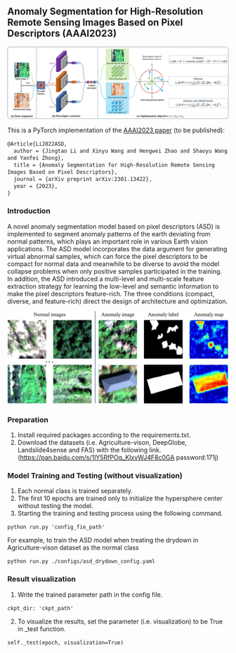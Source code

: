 ## Anomaly Segmentation for High-Resolution Remote Sensing Images Based on Pixel Descriptors (AAAI2023)

<p align="center">
  <img src=./figs/ASD.jpg width="600"> 
</p>

This is a PyTorch implementation of the [AAAI2023 paper](http://arxiv.org/abs/2301.13422) (to be published):
```
@Article{Li2022ASD,
  author = {Jingtao Li and Xinyu Wang and Hengwei Zhao and Shaoyu Wang and Yanfei Zhong},
  title = {Anomaly Segmentation for High-Resolution Remote Sensing Images Based on Pixel Descriptors},
  journal = {arXiv preprint arXiv:2301.13422},
  year = {2023},
}
```

### Introduction

A novel anomaly segmentation model based on pixel descriptors (ASD) is implemented to segment anomaly patterns of the earth deviating from normal patterns, which plays an important role in various Earth vision applications. The ASD model incorporates the data argument for generating virtual abnormal samples, which can force the pixel descriptors to be compact for normal data and meanwhile to be diverse to avoid the model collapse problems when only positive samples participated in the training. In addition, the ASD introduced a multi-level and multi-scale feature extraction strategy for learning the low-level and semantic information to make the pixel descriptors feature-rich. The three conditions (compact, diverse, and feature-rich) direct the design of architecture and optimization.

<p align="center">
  <img src=./figs/sample.jpg width="600"> 
</p>

### Preparation

1. Install required packages according to the requirements.txt.
2. Download the datasets (i.e. Agriculture-vison, DeepGlobe, Landslide4sense and FAS) with the following link.
    (https://pan.baidu.com/s/1lY5RfPOq_KIxvWJ4F8c0GA   password:171j)


### Model Training and Testing (without visualization)

1. Each normal class is trained separately.
2. The first 10 epochs are trained only to initialize the hypersphere center without testing the model.
3. Starting the training and testing process using the following command.
```
python run.py 'config_fie_path'
```
For example, to train the ASD model when treating the drydown in Agriculture-vison dataset as the normal class
```
python run.py ./configs/asd_drydown_config.yaml
```

### Result visualization

1. Write the trained parameter path in the config file.
```
ckpt_dir: 'ckpt_path'
```
2. To visualize the results, set the parameter (i.e. visualization) to be True in _test function.
```
self._test(epoch, visualization=True)
```

